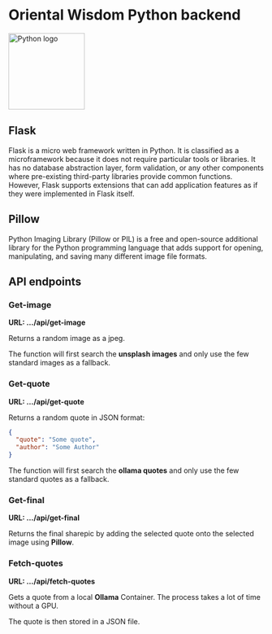 # Oriental Wisdom Python backend

<img src="https://upload.wikimedia.org/wikipedia/commons/thumb/f/f8/Python_logo_and_wordmark.svg/2560px-Python_logo_and_wordmark.svg.png" alt="Python logo" style="height:150px;"/>

## Flask

Flask is a micro web framework written in Python. It is classified as a microframework because it does not require particular tools or libraries.
It has no database abstraction layer, form validation, or any other components where pre-existing third-party libraries provide common functions. 
However, Flask supports extensions that can add application features as if they were implemented in Flask itself.

## Pillow

Python Imaging Library (Pillow or PIL) is a free and open-source additional library for the Python programming language that adds support for opening, manipulating, and saving many different image file formats.

## API endpoints

### Get-image

**URL: .../api/get-image**

Returns a random image as a jpeg.

The function will first search the **unsplash images** and only use the few standard images as a fallback.

### Get-quote

**URL: .../api/get-quote**

Returns a random quote in JSON format:

```JSON
{
  "quote": "Some quote",
  "author": "Some Author"
}
```

The function will first search the **ollama quotes** and only use the few standard quotes as a fallback.

### Get-final

**URL: .../api/get-final**

Returns the final sharepic by adding the selected quote onto the selected image using **Pillow**.

### Fetch-quotes

**URL: .../api/fetch-quotes**

Gets a quote from a local **Ollama** Container. The process takes a lot of time without a GPU.

The quote is then stored in a JSON file.
